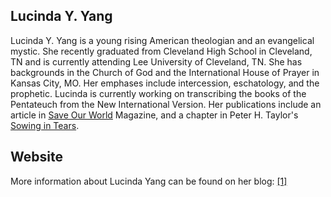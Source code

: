 ## Lucinda Y. Yang

Lucinda Y. Yang is a young rising American theologian and an
evangelical mystic. She recently graduated from Cleveland High
School in Cleveland, TN and is currently attending Lee University
of Cleveland, TN. She has backgrounds in the Church of God and the
International House of Prayer in Kansas City, MO. Her emphases
include intercession, eschatology, and the prophetic. Lucinda is
currently working on transcribing the books of the Pentateuch from
the New International Version. Her publications include an article
in
[Save Our World](index.php?title=Save_Our_World&action=edit&redlink=1 "Save Our World (page does not exist)")
Magazine, and a chapter in Peter H. Taylor's
[Sowing in Tears](index.php?title=Sowing_in_Tears&action=edit&redlink=1 "Sowing in Tears (page does not exist)").

## Website

More information about Lucinda Yang can be found on her blog:
[[1]](http://www.luciyang.wordpress.com)



